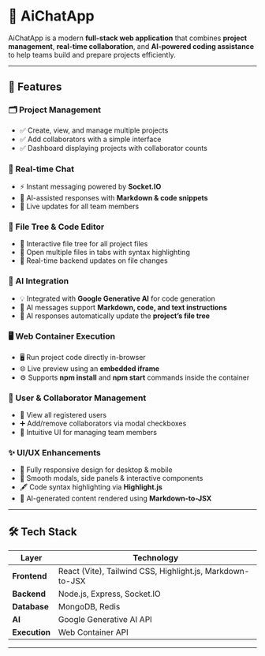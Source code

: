 # 🚀 AiChatApp

AiChatApp is a modern **full-stack web application** that combines **project management**, **real-time collaboration**, and **AI-powered coding assistance** to help teams build and prepare projects efficiently.  

---

## 🎯 Features  

### 🗂 Project Management  
- ✅ Create, view, and manage multiple projects  
- ✅ Add collaborators with a simple interface  
- ✅ Dashboard displaying projects with collaborator counts  

### 💬 Real-time Chat  
- ⚡ Instant messaging powered by **Socket.IO**  
- 🤖 AI-assisted responses with **Markdown & code snippets**  
- 🔄 Live updates for all team members  

### 📂 File Tree & Code Editor  
- 📁 Interactive file tree for all project files  
- 📝 Open multiple files in tabs with syntax highlighting  
- 🔄 Real-time backend updates on file changes  

### 🤖 AI Integration  
- 💡 Integrated with **Google Generative AI** for code generation  
- 📜 AI messages support **Markdown, code, and text instructions**  
- 🔄 AI responses automatically update the **project’s file tree**  

### 🖥 Web Container Execution  
- 🖥 Run project code directly in-browser  
- 🌐 Live preview using an **embedded iframe**  
- ⚙️ Supports **npm install** and **npm start** commands inside the container  

### 👥 User & Collaborator Management  
- 👤 View all registered users  
- ➕ Add/remove collaborators via modal checkboxes  
- 🎨 Intuitive UI for managing team members  

### ✨ UI/UX Enhancements  
- 📱 Fully responsive design for desktop & mobile  
- 🎨 Smooth modals, side panels & interactive components  
- 🖋 Code syntax highlighting via **Highlight.js**  
- 📄 AI-generated content rendered using **Markdown-to-JSX**  

---

## 🛠 Tech Stack  

| Layer        | Technology |
|--------------|------------|
| **Frontend** | React (Vite), Tailwind CSS, Highlight.js, Markdown-to-JSX |
| **Backend**  | Node.js, Express, Socket.IO |
| **Database** | MongoDB, Redis |
| **AI**       | Google Generative AI API |
| **Execution**| Web Container API |

---

